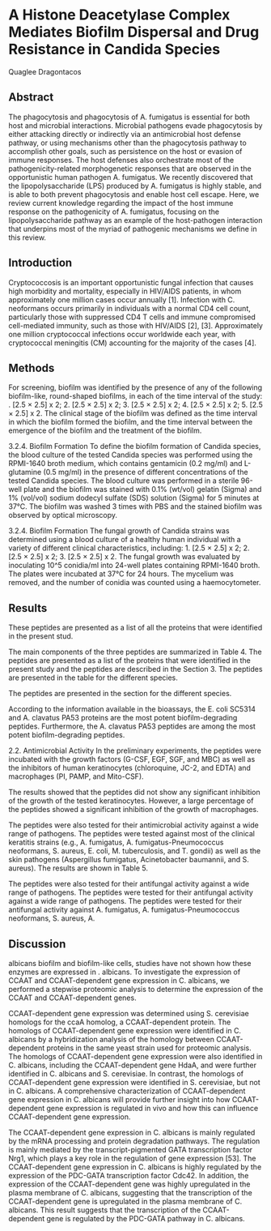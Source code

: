 # A Histone Deacetylase Complex Mediates Biofilm Dispersal and Drug Resistance in Candida Species
Quaglee Dragontacos


## Abstract
The phagocytosis and phagocytosis of A. fumigatus is essential for both host and microbial interactions. Microbial pathogens evade phagocytosis by either attacking directly or indirectly via an antimicrobial host defense pathway, or using mechanisms other than the phagocytosis pathway to accomplish other goals, such as persistence on the host or evasion of immune responses. The host defenses also orchestrate most of the pathogenicity-related morphogenetic responses that are observed in the opportunistic human pathogen A. fumigatus. We recently discovered that the lipopolysaccharide (LPS) produced by A. fumigatus is highly stable, and is able to both prevent phagocytosis and enable host cell escape. Here, we review current knowledge regarding the impact of the host immune response on the pathogenicity of A. fumigatus, focusing on the lipopolysaccharide pathway as an example of the host-pathogen interaction that underpins most of the myriad of pathogenic mechanisms we define in this review.


## Introduction
Cryptococcosis is an important opportunistic fungal infection that causes high morbidity and mortality, especially in HIV/AIDS patients, in whom approximately one million cases occur annually [1]. Infection with C. neoformans occurs primarily in individuals with a normal CD4 cell count, particularly those with suppressed CD4 T cells and immune compromised cell-mediated immunity, such as those with HIV/AIDS [2], [3]. Approximately one million cryptococcal infections occur worldwide each year, with cryptococcal meningitis (CM) accounting for the majority of the cases [4].


## Methods
For screening, biofilm was identified by the presence of any of the following biofilm-like, round-shaped biofilms, in each of the time interval of the study: . [2.5 ×  2.5] x 2; 2. [2.5 ×   2.5] x 2; 3. [2.5 ×  2.5] x 2; 4. [2.5 ×  2.5] x 2; 5. [2.5 ×  2.5] x 2. The clinical stage of the biofilm was defined as the time interval in which the biofilm formed the biofilm, and the time interval between the emergence of the biofilm and the treatment of the biofilm.

3.2.4. Biofilm Formation
To define the biofilm formation of Candida species, the blood culture of the tested Candida species was performed using the RPMI-1640 broth medium, which contains gentamicin (0.2 mg/ml) and L-glutamine (0.5 mg/ml) in the presence of different concentrations of the tested Candida species. The blood culture was performed in a sterile 96-well plate and the biofilm was stained with 0.1% (wt/vol) gelatin (Sigma) and 1% (vol/vol) sodium dodecyl sulfate (SDS) solution (Sigma) for 5 minutes at 37°C. The biofilm was washed 3 times with PBS and the stained biofilm was observed by optical microscopy.

3.2.4. Biofilm Formation
The fungal growth of Candida strains was determined using a blood culture of a healthy human individual with a variety of different clinical characteristics, including: 1. [2.5 ×  2.5] x 2; 2. [2.5 ×  2.5] x 2; 3. [2.5 ×  2.5] x 2. The fungal growth was evaluated by inoculating 10^5 conidia/ml into 24-well plates containing RPMI-1640 broth. The plates were incubated at 37°C for 24 hours. The mycelium was removed, and the number of conidia was counted using a haemocytometer.


## Results
These peptides are presented as a list of all the proteins that were identified in the present stud.

The main components of the three peptides are summarized in Table 4. The peptides are presented as a list of the proteins that were identified in the present study and the peptides are described in the Section 3. The peptides are presented in the table for the different species.

The peptides are presented in the section for the different species.

According to the information available in the bioassays, the E. coli SC5314 and A. clavatus PA53 proteins are the most potent biofilm-degrading peptides. Furthermore, the A. clavatus PA53 peptides are among the most potent biofilm-degrading peptides.

2.2. Antimicrobial Activity
In the preliminary experiments, the peptides were incubated with the growth factors (G-CSF, EGF, SGF, and MBC) as well as the inhibitors of human keratinocytes (chloroquine, JC-2, and EDTA) and macrophages (PI, PAMP, and Mito-CSF).

The results showed that the peptides did not show any significant inhibition of the growth of the tested keratinocytes. However, a large percentage of the peptides showed a significant inhibition of the growth of macrophages.

The peptides were also tested for their antimicrobial activity against a wide range of pathogens. The peptides were tested against most of the clinical keratitis strains (e.g., A. fumigatus, A. fumigatus-Pneumococcus neoformans, S. aureus, E. coli, M. tuberculosis, and T. gondii) as well as the skin pathogens (Aspergillus fumigatus, Acinetobacter baumannii, and S. aureus). The results are shown in Table 5.

The peptides were also tested for their antifungal activity against a wide range of pathogens. The peptides were tested for their antifungal activity against a wide range of pathogens. The peptides were tested for their antifungal activity against A. fumigatus, A. fumigatus-Pneumococcus neoformans, S. aureus, A.


## Discussion
albicans biofilm and biofilm-like cells, studies have not shown how these enzymes are expressed in . albicans. To investigate the expression of CCAAT and CCAAT-dependent gene expression in C. albicans, we performed a stepwise proteomic analysis to determine the expression of the CCAAT and CCAAT-dependent genes.

CCAAT-dependent gene expression was determined using S. cerevisiae homologs for the ccaA homolog, a CCAAT-dependent protein. The homologs of CCAAT-dependent gene expression were identified in C. albicans by a hybridization analysis of the homology between CCAAT-dependent proteins in the same yeast strain used for proteomic analysis. The homologs of CCAAT-dependent gene expression were also identified in C. albicans, including the CCAAT-dependent gene HdaA, and were further identified in C. albicans and S. cerevisiae. In contrast, the homologs of CCAAT-dependent gene expression were identified in S. cerevisiae, but not in C. albicans. A comprehensive characterization of CCAAT-dependent gene expression in C. albicans will provide further insight into how CCAAT-dependent gene expression is regulated in vivo and how this can influence CCAAT-dependent gene expression.

The CCAAT-dependent gene expression in C. albicans is mainly regulated by the mRNA processing and protein degradation pathways. The regulation is mainly mediated by the transcript-pigmented GATA transcription factor Nrg1, which plays a key role in the regulation of gene expression [53]. The CCAAT-dependent gene expression in C. albicans is highly regulated by the expression of the PDC-GATA transcription factor Cdc42. In addition, the expression of the CCAAT-dependent gene was highly upregulated in the plasma membrane of C. albicans, suggesting that the transcription of the CCAAT-dependent gene is upregulated in the plasma membrane of C. albicans. This result suggests that the transcription of the CCAAT-dependent gene is regulated by the PDC-GATA pathway in C. albicans.
